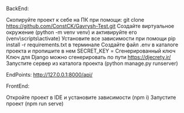 BackEnd:

Скопируйте проект к себе на ПК при помощи: git clone https://github.com/ConstCK/Gavrysh-Test.git
Создайте виртуальное окружение (python -m venv venv) и активируйте его (venv\scripts\activate)
Установите все зависимости при помощи pip install -r requirements.txt в терминале
Создайте файл .env в каталоге проекта и пропишите в нем SECRET_KEY = Сгенерированный ключ
Ключ для Django можно сгенерировать по пути https://djecrety.ir/
Запустите сервер из каталога проекта (python manage.py runserver)

EndPoints:
http://127.0.0.1:8000/api/

FrontEnd:

Откройте проект в IDE и установите зависимости (npm i)
Запустите проект (npm run serve)
